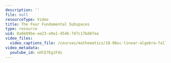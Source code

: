```yaml
---
description: ''
file: null
resourceType: Video
title: The Four Fundamental Subspaces
type: resource
uid: 8a6b89be-ae23-e0a1-d54b-747c17bd6fea
video_files:
  video_captions_file: /courses/mathematics/18-06sc-linear-algebra-fall-2011/resource-index/the-four-fundamental-subspaces/nHlE7EgJFds.vtt
video_metadata:
  youtube_id: nHlE7EgJFds
---
```

